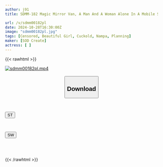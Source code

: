 ```yaml
---
author: j91
title: SDMM-182 Magic Mirror Van, A Man And A Woman Alone In A Mobile Sauna? ! In This Situation, Their Erect Penises Start To Swell, And The Awkwardness And Excitement Make Them Sweat To The Max!! We Investigate What Will Happen To Two Men And Women In A Situation Where They Can Never Go Outside If They Continue Like This! We Ask A Group Of Four College Students At A Summer Bbq Venue To Attack!

url: /v/sdmm00182pl
date: 2024-10-28T16:30:00Z
image: "sdmm00182pl.jpg"
tags: [Censored, Beautiful Girl, Cuckold, Nampa, Planning]
maker: [SOD Create]
actress: [ ]
---
```



{{< rawhtml >}}

<div class="video" data-videoid="e0yDaGvM2PiwKW">
    <a href="javascript:;">
        <img src="/v/sdmm00182pl/sdmm00182pl.jpg" width="WIDTH" height="HEIGHT" alt="sdmm00182pl.mp4" loading="lazy">
    </a>
</div>

<script type="text/javascript" src="https://j91.asia/asset/on-demand-st.js"></script>

<br>
  <link rel="stylesheet" href="https://j91.asia/asset/bs5.css">
  
  <center>
  <button class="btn btn-primary" type="button" data-bs-toggle="collapse" data-bs-target=".multi-collapse" aria-expanded="false" aria-controls="multiCollapseExample1 multiCollapseExample2"><h2>Download</h2></button></center>
</p>
<div class="row">
  <div class="col">
    <div class="collapse multi-collapse" id="multiCollapseExample1">
      <div class="card card-body">
	      	      <br>
<div class="buttons">  
<p><a href="/v/sdmm00182pl/st.html" target="_blank"><button class="btn-hover color-3"><i class="fa fa-download"></i> ST</button></a></p></div>
    </div>
  </div>
</div>
  <div class="col">
    <div class="collapse multi-collapse" id="multiCollapseExample2">
      <div class="card card-body">
	      <br>
<div class="buttons">
<p><a href="/v/sdmm00182pl/sw.html" target="_blank"><button class="btn-hover color-2"><i class="fa fa-download"></i> SW</button></a></p></div>
<br><br>
      </div>
    </div>
  </div>
</div>

{{< /rawhtml >}}